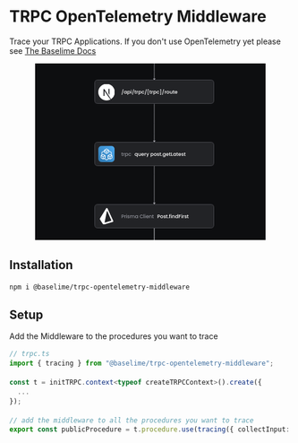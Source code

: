 # TRPC OpenTelemetry Middleware

Trace your TRPC Applications. If you don't use OpenTelemetry yet please see [The Baselime Docs](https://baselime.io/docs/sending-data/opentelemetry)

<p align="center">
  <img src="trpc.png" alt="TRPC Tracing"/>
</p>


## Installation

```bash
npm i @baselime/trpc-opentelemetry-middleware
```

## Setup

Add the Middleware to the procedures you want to trace

```typescript
// trpc.ts
import { tracing } from "@baselime/trpc-opentelemetry-middleware";

const t = initTRPC.context<typeof createTRPCContext>().create({
  ...
});

// add the middleware to all the procedures you want to trace
export const publicProcedure = t.procedure.use(tracing({ collectInput: true }))
```

